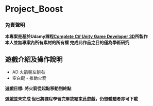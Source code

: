 # Project_Boost
 ### 免責聲明 
**本專案是基於Udamy課程[Complete C# Unity Game Developer 3D](https://www.udemy.com/course/unitycourse2/)所製作  <br />
本人並無專案內所有素材的所有權 完成此作品之目的僅為學術研究**


## 遊戲介紹及操作說明
* AD 火箭朝左朝右
* 空白鍵 - 推動火箭

**遊戲目標: 將火箭從起點移動到終點**  <br/>

**遊戲並未完成 但已將課程學習完畢故結束此遊戲，仍想體驗者亦可下載**
